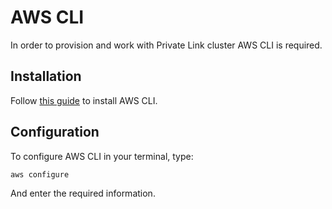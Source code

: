 # AWS CLI

In order to provision and work with Private Link cluster AWS CLI is required.

## Installation

Follow [this guide](https://docs.aws.amazon.com/cli/latest/userguide/getting-started-install.html) to install AWS CLI.

## Configuration

To configure AWS CLI in your terminal, type:

```
aws configure
```
And enter the required information.